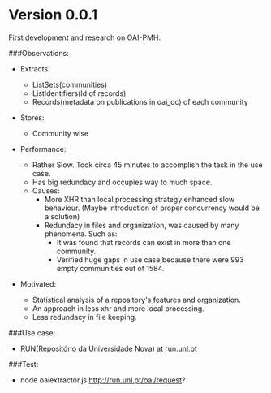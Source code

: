 Version 0.0.1
=============
First development and research on OAI-PMH.

###Observations:

- Extracts:
    - ListSets(communities)
    - ListIdentifiers(Id of records)
    - Records(metadata on publications in oai_dc) of each community

- Stores:
    - Community wise
    
- Performance:
    - Rather Slow. Took circa 45 minutes to accomplish the task in the use case.
    - Has big redundacy and occupies way to much space.    
    - Causes:
        - More XHR than local processing strategy enhanced slow behaviour. (Maybe introduction of proper concurrency would be a solution)
        - Redundacy in files and organization, was caused by many phenomena. Such as:
            - It was found that records can exist in more than one community.
            - Verified huge gaps in use case,because there were 993 empty communities out of 1584.

- Motivated:
    - Statistical analysis of a repository's features and organization.
	- An approach in less xhr and more local processing.
	- Less redundacy in file keeping.

###Use case: 

- RUN(Repositório da Universidade Nova) at run.unl.pt

###Test: 
- node oaiextractor.js http://run.unl.pt/oai/request?